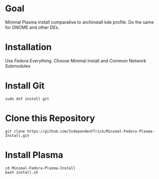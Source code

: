 # Goal

Minimal Plasma install comparative to archinstall kde profile.
Do the same for GNOME and other DEs.

# Installation

Use Fedora Everything.
Choose Minimal Install and Common Network Submodules

# Install Git

```
sudo dnf install git
```

# Clone this Repository

```
git clone https://github.com/IndependentTrick/Minimal-Fedora-Plasma-Install.git
```

# Install Plasma

```
cd Minimal-Fedora-Plasma-Install
bash install.sh
```

